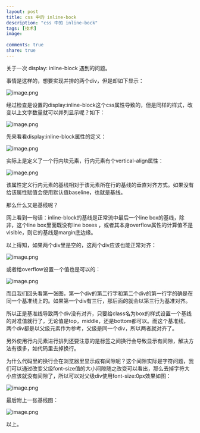 ```yaml
---
layout: post
title: css 中的 inline-bock
description: "css 中的 inline-bock"
tags: [技术]
image:
  
comments: true
share: true
---
```


关于一次 display: inline-block 遇到的问题。

<!-- more -->

事情是这样的，想要实现并排的两个div，但是却如下显示：

![image.png](http://upload-images.jianshu.io/upload_images/165092-d768980d4da83da1.png?imageMogr2/auto-orient/strip%7CimageView2/2/w/1240)

经过检查是设置的display:inline-block这个css属性导致的，但是同样的样式，改变以上文字数量就可以并列显示呢？如下：

![image.png](http://upload-images.jianshu.io/upload_images/165092-bcd8fc8f4ea5c136.png?imageMogr2/auto-orient/strip%7CimageView2/2/w/1240)

先来看看display:inline-block属性的定义：

![image.png](http://upload-images.jianshu.io/upload_images/165092-3d16a6c7b6ad266f.png?imageMogr2/auto-orient/strip%7CimageView2/2/w/1240)

实际上是定义了一个行内块元素，行内元素有个vertical-align属性：

![image.png](http://upload-images.jianshu.io/upload_images/165092-0a1b34c1518eec01.png?imageMogr2/auto-orient/strip%7CimageView2/2/w/1240)

该属性定义行内元素的基线相对于该元素所在行的基线的垂直对齐方式。如果没有给该属性赋值会使用默认值baseline，也就是基线。

那么什么又是基线呢？

网上看到一句话：inline-block的基线是正常流中最后一个line box的基线，除非，这个line box里面既没有line boxes ，或者其本身overflow属性的计算值不是visible，则它的基线是margin底边缘。

以上得知，如果两个div里是空的，这两个div应该也能正常对齐：

![image.png](http://upload-images.jianshu.io/upload_images/165092-34465cd5e13fed1f.png?imageMogr2/auto-orient/strip%7CimageView2/2/w/1240)

或者给overflow设置一个值也是可以的：

![image.png](http://upload-images.jianshu.io/upload_images/165092-a6d9e58f1fdbb09a.png?imageMogr2/auto-orient/strip%7CimageView2/2/w/1240)

而且我们回头看第一张图，第一个div的第二行字和第二个div的第一行字的确是在同一个基准线上的。如果第一个div有三行，那后面的就会以第三行为基准对齐。

所以正是基准线导致两个div没有对齐，只要给class名为box的样式设置一个基线的对准值就行了，无论值是top，middle，还是bottom都可以。而这个基准线，两个div都是以父级元素作为参考，父级是同一个div，所以两者就对齐了。

另外使用行内元素进行排列还要注意的是标签之间换行会导致显示有间隙，解决方法有很多，如代码里去掉换行。

为什么代码里的换行会在浏览器里显示成有间隙呢？这个间隙实际是字符问题，我们可以通过改变父级font-size值的大小间隙随之改变可以看出，那么去掉字符大小应该就没有间隙了，所以可以对父级div使用font-size:0px效果如图：

![image.png](http://upload-images.jianshu.io/upload_images/165092-0f7e0917709cd610.png?imageMogr2/auto-orient/strip%7CimageView2/2/w/1240)

最后附上一张基线图：

![image.png](http://upload-images.jianshu.io/upload_images/165092-1d8e4037623e9b30.png?imageMogr2/auto-orient/strip%7CimageView2/2/w/1240)

以上。